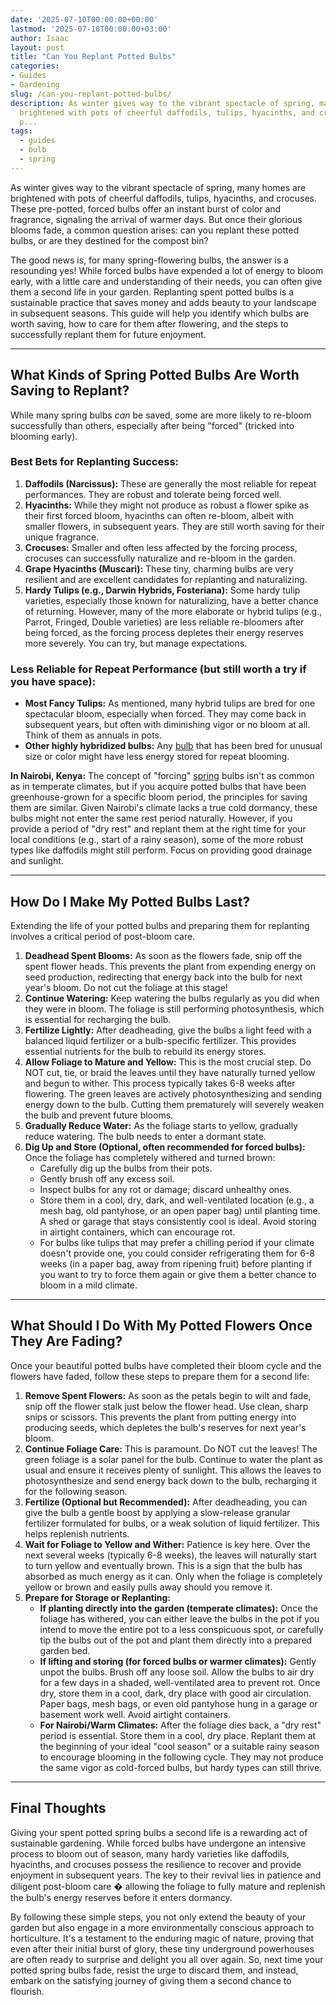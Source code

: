 ```yaml
---
date: '2025-07-10T00:00:00+00:00'
lastmod: '2025-07-10T00:00:00+03:00'
author: Isaac
layout: post
title: "Can You Replant Potted Bulbs"
categories:
- Guides
- Gardening
slug: /can-you-replant-potted-bulbs/
description: As winter gives way to the vibrant spectacle of spring, many homes are
  brightened with pots of cheerful daffodils, tulips, hyacinths, and crocuses. These
  p...
tags: 
  - guides
  - bulb
  - spring
---
```

As winter gives way to the vibrant spectacle of spring, many homes are brightened with pots of cheerful daffodils, tulips, hyacinths, and crocuses. These pre-potted, forced bulbs offer an instant burst of color and fragrance, signaling the arrival of warmer days. But once their glorious blooms fade, a common question arises: can you replant these potted bulbs, or are they destined for the compost bin?

The good news is, for many spring-flowering bulbs, the answer is a resounding yes! While forced bulbs have expended a lot of energy to bloom early, with a little care and understanding of their needs, you can often give them a second life in your garden. Replanting spent potted bulbs is a sustainable practice that saves money and adds beauty to your landscape in subsequent seasons. This guide will help you identify which bulbs are worth saving, how to care for them after flowering, and the steps to successfully replant them for future enjoyment.

---

## What Kinds of Spring Potted Bulbs Are Worth Saving to Replant?

While many spring bulbs *can* be saved, some are more likely to re-bloom successfully than others, especially after being "forced" (tricked into blooming early).

### Best Bets for Replanting Success:

1.  **Daffodils (Narcissus):** These are generally the most reliable for repeat performances. They are robust and tolerate being forced well.
2.  **Hyacinths:** While they might not produce as robust a flower spike as their first forced bloom, hyacinths can often re-bloom, albeit with smaller flowers, in subsequent years. They are still worth saving for their unique fragrance.
3.  **Crocuses:** Smaller and often less affected by the forcing process, crocuses can successfully naturalize and re-bloom in the garden.
4.  **Grape Hyacinths (Muscari):** These tiny, charming bulbs are very resilient and are excellent candidates for replanting and naturalizing.
5.  **Hardy Tulips (e.g., Darwin Hybrids, Fosteriana):** Some hardy tulip varieties, especially those known for naturalizing, have a better chance of returning. However, many of the more elaborate or hybrid tulips (e.g., Parrot, Fringed, Double varieties) are less reliable re-bloomers after being forced, as the forcing process depletes their energy reserves more severely. You can try, but manage expectations.

### Less Reliable for Repeat Performance (but still worth a try if you have space):

* **Most Fancy Tulips:** As mentioned, many hybrid tulips are bred for one spectacular bloom, especially when forced. They may come back in subsequent years, but often with diminishing vigor or no bloom at all. Think of them as annuals in pots.
* **Other highly hybridized bulbs:** Any [bulb](/posts/how-to-store-tender-bulbs-over-the-winter/) that has been bred for unusual size or color might have less energy stored for repeat blooming.

**In Nairobi, Kenya:** The concept of "forcing" [spring](/posts/most-popular-spring-flower-by-state/) bulbs isn't as common as in temperate climates, but if you acquire potted bulbs that have been greenhouse-grown for a specific bloom period, the principles for saving them are similar. Given Nairobi's climate lacks a true cold dormancy, these bulbs might not enter the same rest period naturally. However, if you provide a period of "dry rest" and replant them at the right time for your local conditions (e.g., start of a rainy season), some of the more robust types like daffodils might still perform. Focus on providing good drainage and sunlight.

---

## How Do I Make My Potted Bulbs Last?

Extending the life of your potted bulbs and preparing them for replanting involves a critical period of post-bloom care.

1.  **Deadhead Spent Blooms:** As soon as the flowers fade, snip off the spent flower heads. This prevents the plant from expending energy on seed production, redirecting that energy back into the bulb for next year's bloom. Do not cut the foliage at this stage!
2.  **Continue Watering:** Keep watering the bulbs regularly as you did when they were in bloom. The foliage is still performing photosynthesis, which is essential for recharging the bulb.
3.  **Fertilize Lightly:** After deadheading, give the bulbs a light feed with a balanced liquid fertilizer or a bulb-specific fertilizer. This provides essential nutrients for the bulb to rebuild its energy stores.
4.  **Allow Foliage to Mature and Yellow:** This is the most crucial step. Do NOT cut, tie, or braid the leaves until they have naturally turned yellow and begun to wither. This process typically takes 6-8 weeks after flowering. The green leaves are actively photosynthesizing and sending energy down to the bulb. Cutting them prematurely will severely weaken the bulb and prevent future blooms.
5.  **Gradually Reduce Water:** As the foliage starts to yellow, gradually reduce watering. The bulb needs to enter a dormant state.
6.  **Dig Up and Store (Optional, often recommended for forced bulbs):** Once the foliage has completely withered and turned brown:
    * Carefully dig up the bulbs from their pots.
    * Gently brush off any excess soil.
    * Inspect bulbs for any rot or damage; discard unhealthy ones.
    * Store them in a cool, dry, dark, and well-ventilated location (e.g., a mesh bag, old pantyhose, or an open paper bag) until planting time. A shed or garage that stays consistently cool is ideal. Avoid storing in airtight containers, which can encourage rot.
    * For bulbs like tulips that may prefer a chilling period if your climate doesn't provide one, you could consider refrigerating them for 6-8 weeks (in a paper bag, away from ripening fruit) before planting if you want to try to force them again or give them a better chance to bloom in a mild climate.

---

## What Should I Do With My Potted Flowers Once They Are Fading?

Once your beautiful potted bulbs have completed their bloom cycle and the flowers have faded, follow these steps to prepare them for a second life:

1.  **Remove Spent Flowers:** As soon as the petals begin to wilt and fade, snip off the flower stalk just below the flower head. Use clean, sharp snips or scissors. This prevents the plant from putting energy into producing seeds, which depletes the bulb's reserves for next year's bloom.
2.  **Continue Foliage Care:** This is paramount. Do NOT cut the leaves! The green foliage is a solar panel for the bulb. Continue to water the plant as usual and ensure it receives plenty of sunlight. This allows the leaves to photosynthesize and send energy back down to the bulb, recharging it for the following season.
3.  **Fertilize (Optional but Recommended):** After deadheading, you can give the bulb a gentle boost by applying a slow-release granular fertilizer formulated for bulbs, or a weak solution of liquid fertilizer. This helps replenish nutrients.
4.  **Wait for Foliage to Yellow and Wither:** Patience is key here. Over the next several weeks (typically 6-8 weeks), the leaves will naturally start to turn yellow and eventually brown. This is a sign that the bulb has absorbed as much energy as it can. Only when the foliage is completely yellow or brown and easily pulls away should you remove it.
5.  **Prepare for Storage or Replanting:**
    * **If planting directly into the garden (temperate climates):** Once the foliage has withered, you can either leave the bulbs in the pot if you intend to move the entire pot to a less conspicuous spot, or carefully tip the bulbs out of the pot and plant them directly into a prepared garden bed.
    * **If lifting and storing (for forced bulbs or warmer climates):** Gently unpot the bulbs. Brush off any loose soil. Allow the bulbs to air dry for a few days in a shaded, well-ventilated area to prevent rot. Once dry, store them in a cool, dark, dry place with good air circulation. Paper bags, mesh bags, or even old pantyhose hung in a garage or basement work well. Avoid airtight containers.
    * **For Nairobi/Warm Climates:** After the foliage dies back, a "dry rest" period is essential. Store them in a cool, dry place. Replant them at the beginning of your ideal "cool season" or a suitable rainy season to encourage blooming in the following cycle. They may not produce the same vigor as cold-forced bulbs, but hardy types can still thrive.

---

## Final Thoughts

Giving your spent potted spring bulbs a second life is a rewarding act of sustainable gardening. While forced bulbs have undergone an intensive process to bloom out of season, many hardy varieties like daffodils, hyacinths, and crocuses possess the resilience to recover and provide enjoyment in subsequent years. The key to their revival lies in patience and diligent post-bloom care � allowing the foliage to fully mature and replenish the bulb's energy reserves before it enters dormancy.

By following these simple steps, you not only extend the beauty of your garden but also engage in a more environmentally conscious approach to horticulture. It's a testament to the enduring magic of nature, proving that even after their initial burst of glory, these tiny underground powerhouses are often ready to surprise and delight you all over again. So, next time your potted spring bulbs fade, resist the urge to discard them, and instead, embark on the satisfying journey of giving them a second chance to flourish.
